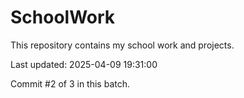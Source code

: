 # SchoolWork

This repository contains my school work and projects.

Last updated: 2025-04-09 19:31:00

Commit #2 of 3 in this batch.
